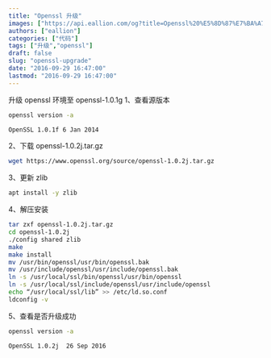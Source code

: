 ```yaml
---
title: "Openssl 升级"
images: ["https://api.eallion.com/og?title=Openssl%20%E5%8D%87%E7%BA%A7"]
authors: ["eallion"]
categories: ["代码"]
tags: ["升级","openssl"]
draft: false
slug: "openssl-upgrade"
date: "2016-09-29 16:47:00"
lastmod: "2016-09-29 16:47:00"
---
```


升级 openssl 环境至 openssl-1.0.1g
1、查看源版本

```bash
openssl version -a
```

```bash
OpenSSL 1.0.1f 6 Jan 2014
```

2、下载 openssl-1.0.2j.tar.gz

```bash
wget https://www.openssl.org/source/openssl-1.0.2j.tar.gz
```

3、更新 zlib

```bash
apt install -y zlib
```

4、解压安装

```bash
tar zxf openssl-1.0.2j.tar.gz
cd openssl-1.0.2j
./config shared zlib
make
make install
mv /usr/bin/openssl/usr/bin/openssl.bak
mv /usr/include/openssl/usr/include/openssl.bak
ln -s /usr/local/ssl/bin/openssl/usr/bin/openssl
ln -s /usr/local/ssl/include/openssl/usr/include/openssl
echo “/usr/local/ssl/lib” >> /etc/ld.so.conf
ldconfig -v
```

5、查看是否升级成功

```bash
openssl version -a
```

```bash
OpenSSL 1.0.2j  26 Sep 2016
```
